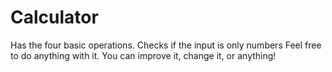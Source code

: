 # Calculator
Has the four basic operations. Checks if the input is only numbers
Feel free to do anything with it.
You can improve it, change it, or anything!

